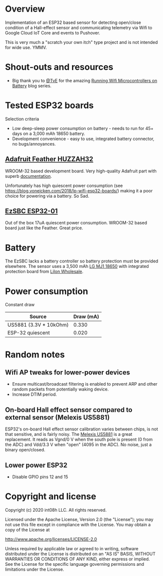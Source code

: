 # Overview

Implementation of an ESP32 based sensor for detecting open/close condition of a Hall-effect sensor 
and communicating telemetry via Wifi to Google Cloud IoT Core and events to Pushover.

This is very much a "scratch your own itch" type project and is not intended for wide use. YMMV.

# Shout-outs and resources

* Big thank you to [@TvE](https://github.com/tve) for the amazing 
[Running Wifi Microcontrollers on Battery](https://blog.voneicken.com/projects/low-power-wifi-intro/)
blog series. 

# Tested ESP32 boards

Selection criteria

* Low deep-sleep power consumption on battery - needs to run for 45+ days on a 3,000 mAh 18650 battery.
* Development convenience - easy to use, integrated battery connector, no bugs/annoyances. 

## [Adafruit Feather HUZZAH32](https://www.adafruit.com/product/3405)

WROOM-32 based development board. Very high-quality Adafruit part with superb 
[documentation](https://learn.adafruit.com/adafruit-huzzah32-esp32-feather).

Unfortunately has high quiescent power consumption (see https://blog.voneicken.com/2018/lp-wifi-esp32-boards/) 
making it a poor choice for powering via a battery. So Sad.

## [EzSBC ESP32-01](https://www.ezsbc.com/index.php/products/wifi01-33.html)

Out of the box 17uA quiescent power consumption. WROOM-32 based board just like the Feather. Great price.

# Battery 

The EzSBC lacks a battery controller so battery protection must be provided elsewhere. 
The sensor uses a 3,500 mAh [LG MJ1 18650](https://cdn.shopify.com/s/files/1/0697/3395/files/Specification_INR18650MJ1_22.08.2014.pdf) 
with integrated protection board from [LiIon Wholesale](https://liionwholesale.com/collections/batteries/products/protected-lg-mj1-18650-battery-genuine-tested-10a-3500mah-button-top-wholesale-discount?variant=12530399684). 

# Power consumption

Constant draw 

| Source | Draw (mA) |
| ------ | --------- |
| US5881 (3.3V * 10kOhm) | 0.330 |
| ESP-32 quiescent       | 0.020 |

# Random notes

## Wifi AP tweaks for lower-power devices

* Ensure multicast/broadcast filtering is enabled to prevent ARP and other random packets from
  potentially waking device. 
* Increase DTIM period.
 
## On-board Hall effect sensor compared to external sensor (Melexis US5881)

ESP32's on-board Hall effect sensor calibration varies between chips, is not that sensitive, 
and is fairly noisy. The [Melexis US5881](https://www.melexis.com/en/product/US5881/Unipolar-Hall-Effect-Switch-Low-Sensitivity) 
is a great replacement. It reads as Vgnd/0 V when the south pole is present (0 from the ADC) and 
Vdd/3.3 V when "open" (4095 in the ADC). No noise, just a binary open/closed.

## Lower power ESP32

* Disable GPIO pins 12 and 15 

# Copyright and license

Copyright (c) 2020 int08h LLC. All rights reserved.

Licensed under the Apache License, Version 2.0 (the "License");
you may not use this file except in compliance with the License.
You may obtain a copy of the License at

  http://www.apache.org/licenses/LICENSE-2.0

Unless required by applicable law or agreed to in writing, software
distributed under the License is distributed on an "AS IS" BASIS,
WITHOUT WARRANTIES OR CONDITIONS OF ANY KIND, either express or implied.
See the License for the specific language governing permissions and
limitations under the License.